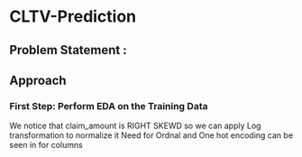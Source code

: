 # CLTV-Prediction
## Problem Statement :


## Approach
   ### First Step: Perform EDA on the Training Data
   We notice that claim_amount is RIGHT SKEWD so we can apply Log transformation to normalize it 
   Need for Ordnal and One hot encoding can be seen in for columns 
   

